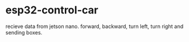 # esp32-control-car
recieve data from jetson nano. forward, backward, turn left, turn right and sending boxes.
